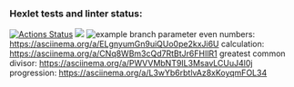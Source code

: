 ### Hexlet tests and linter status:
[![Actions Status](https://github.com/Guitarkeepsme/python-project-lvl1/workflows/hexlet-check/badge.svg)](https://github.com/Guitarkeepsme/python-project-lvl1/actions)
<a href="https://codeclimate.com/github/codeclimate/codeclimate/maintainability"><img src="https://api.codeclimate.com/v1/badges/a99a88d28ad37a79dbf6/maintainability" /></a>
![example branch parameter](https://github.com/github/docs/actions/workflows/main.yml/badge.svg?branch=master)
even numbers: https://asciinema.org/a/ELgnyumGn9uiQUo0pe2kxJi6U
calculation:  https://asciinema.org/a/CNq8WBm3cQd7RtBtJr6FHIlR1
greatest common divisor: https://asciinema.org/a/PWVVMbNT9IL3MsavLCUuJ4l0j
progression: https://asciinema.org/a/L3wYb6rbtlvAz8xKoyqmFOL34
